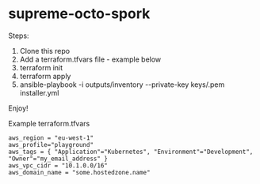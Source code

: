 # supreme-octo-spork

Steps:
1. Clone this repo
2. Add a terraform.tfvars file - example below
3. terraform init
4. terraform apply
5. ansible-playbook -i outputs/inventory --private-key keys/<something>.pem installer.yml

Enjoy!

Example terraform.tfvars
```
aws_region = "eu-west-1"
aws_profile="playground"
aws_tags = { "Application"="Kubernetes", "Environment"="Development", "Owner"="my_email_address" }
aws_vpc_cidr = "10.1.0.0/16"
aws_domain_name = "some.hostedzone.name"
```

